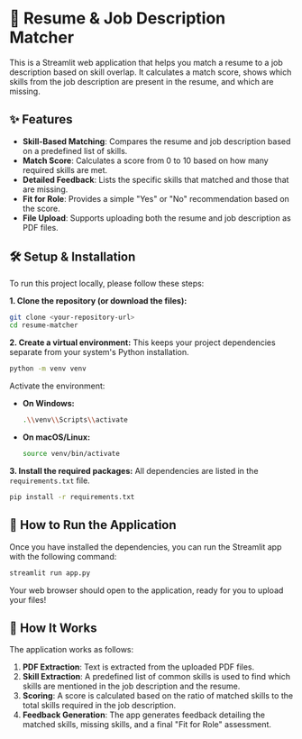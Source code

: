 # 📄 Resume & Job Description Matcher

This is a Streamlit web application that helps you match a resume to a job description based on skill overlap. It calculates a match score, shows which skills from the job description are present in the resume, and which are missing.

## ✨ Features

- **Skill-Based Matching**: Compares the resume and job description based on a predefined list of skills.
- **Match Score**: Calculates a score from 0 to 10 based on how many required skills are met.
- **Detailed Feedback**: Lists the specific skills that matched and those that are missing.
- **Fit for Role**: Provides a simple "Yes" or "No" recommendation based on the score.
- **File Upload**: Supports uploading both the resume and job description as PDF files.

## 🛠️ Setup & Installation

To run this project locally, please follow these steps:

**1. Clone the repository (or download the files):**
```bash
git clone <your-repository-url>
cd resume-matcher
```

**2. Create a virtual environment:**
This keeps your project dependencies separate from your system's Python installation.
```bash
python -m venv venv
```
Activate the environment:
- **On Windows:**
  ```bash
  .\\venv\\Scripts\\activate
  ```
- **On macOS/Linux:**
  ```bash
  source venv/bin/activate
  ```

**3. Install the required packages:**
All dependencies are listed in the `requirements.txt` file.
```bash
pip install -r requirements.txt
```

## 🚀 How to Run the Application

Once you have installed the dependencies, you can run the Streamlit app with the following command:

```bash
streamlit run app.py
```

Your web browser should open to the application, ready for you to upload your files!

## 🔧 How It Works

The application works as follows:
1.  **PDF Extraction**: Text is extracted from the uploaded PDF files.
2.  **Skill Extraction**: A predefined list of common skills is used to find which skills are mentioned in the job description and the resume.
3.  **Scoring**: A score is calculated based on the ratio of matched skills to the total skills required in the job description.
4.  **Feedback Generation**: The app generates feedback detailing the matched skills, missing skills, and a final "Fit for Role" assessment. 